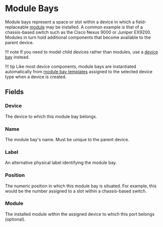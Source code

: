 # Module Bays

Module bays represent a space or slot within a device in which a field-replaceable [module](./module.md) may be installed. A common example is that of a chassis-based switch such as the Cisco Nexus 9000 or Juniper EX9200. Modules in turn hold additional components that become available to the parent device.

!!! note
    If you need to model child devices rather than modules, use a [device bay](./devicebay.md) instead.

!!! tip
    Like most device components, module bays are instantiated automatically from [module bay templates](./modulebaytemplate.md) assigned to the selected device type when a device is created.

## Fields

### Device

The device to which this module bay belongs.

### Name

The module bay's name. Must be unique to the parent device.

### Label

An alternative physical label identifying the module bay.

### Position

The numeric position in which this module bay is situated. For example, this would be the number assigned to a slot within a chassis-based switch.

### Module

The installed module within the assigned device to which this port belongs (optional).
